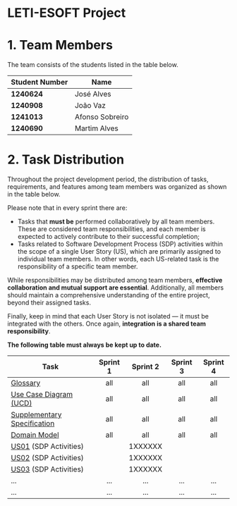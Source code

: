 # LETI-ESOFT Project

# 1. Team Members

The team consists of the students listed in the table below. 

| Student Number	  | Name            |
|------------------|-----------------|
| **1240624**      | José Alves      |
| **1240908**      | João Vaz        |
| **1241013**      | Afonso Sobreiro |
| **1240690**      | Martim Alves    |


# 2. Task Distribution ###

Throughout the project development period, the distribution of tasks, requirements, and features among team members was organized as shown in the table below.

Please note that in every sprint there are:

- Tasks that **must be** performed collaboratively by all team members. These are considered team responsibilities, and each member is expected to actively contribute to their successful completion;
- Tasks related to Software Development Process (SDP) activities within the scope of a single User Story (US), which are primarily assigned to individual team members. In other words, each US-related task is the responsibility of a specific team member.

While responsibilities may be distributed among team members, **effective collaboration and mutual support are essential**. Additionally, all members should maintain a comprehensive understanding of the entire project, beyond their assigned tasks.

Finally, keep in mind that each User Story is not isolated — it must be integrated with the others. Once again, **integration is a shared team responsibility**.

**The following table must always be kept up to date.**

| Task                                                                                               | Sprint 1 | Sprint 2 | Sprint 3 | Sprint 4 |
|----------------------------------------------------------------------------------------------------|:--------:|:--------:|:--------:|:--------:|
| [Glossary](system-documentation/global-artifacts/glossary.md)                                      |   all    |   all    |   all    |   all    |
| [Use Case Diagram (UCD)](system-documentation/global-artifacts/use-case-diagram.md)                |   all    |   all    |   all    |   all    |
| [Supplementary Specification](system-documentation/global-artifacts/suplementary-specification.md) |   all    |   all    |   all    |   all    |
| [Domain Model](system-documentation/global-artifacts/analysis.md)                                  |   all    |   all    |   all    |   all    |
| [US01](system-documentation/US01) (SDP Activities)                                                 |          | 1XXXXXX  |          |          |
| [US02](system-documentation/US02) (SDP Activities)                                                 |          | 1XXXXXX  |          |          |
| [US03](system-documentation/US03) (SDP Activities)                                                 |          | 1XXXXXX  |          |          |
| ...                                                                                                |   ...    |   ...    |   ...    |   ...    |
| ...                                                                                                |   ...    |   ...    |   ...    |   ...    |


